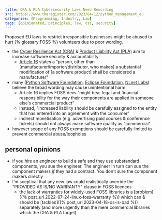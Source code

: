 ```yaml
---
title: CRA & PLA Cybersecurity Laws Need Rewording
src: https://www.theregister.com/2023/04/12/python_management_eu
categories: [Programming, Industry, Law]
tags: [opinionated, principles, law, oss, security]
---
```


Proposed EU laws to restrict irresponsible businesses might be abused to hurt {% glossary FOSS %} volunteers due to poor wording.

- the [Cyber Resilience Act (CRA)](https://digital-strategy.ec.europa.eu/en/library/cyber-resilience-act) & [Product Liability Act (PLA)](https://eur-lex.europa.eu/legal-content/EN/TXT/?uri=CELEX%3A52022PC0495) aim to increase software security & accountability
  + [Article 16](https://eur-lex.europa.eu/legal-content/EN/TXT/?uri=celex%3A52022PC0454) states a "person, other than [manufacturer/importer/distributor, who makes] a substantial modification of [a software product] shall be considered a manufacturer"
- many ([Python Software Foundation](https://pyfound.blogspot.com/2023/04/the-eus-proposed-cra-law-may-have.html), [Eclipse Foundation](https://eclipse-foundation.blog/2023/02/23/cyber-resilience-act-good-intentions-and-unintended-consequences), [NLnet Labs](https://blog.nlnetlabs.nl/open-source-software-vs-the-cyber-resilience-act)) believe the broad wording may cause unintentional harm
  + Article 16 implies FOSS devs "might bear legal and financial responsibility for the way their components are applied in someone else's commercial product"
  + instead, "increased liability should be carefully assigned to the entity that has entered into an agreement with the consumer"
  + indirect monetisation (e.g. advertising paid courses & conference tickets) should not always make software qualify as "commercial"
- however scope of any FOSS exemptions should be carefully limited to prevent commercial abuse/loopholes

## personal opinions

- if you hire an engineer to build a safe and they use substandard components, you sue the engineer. The engineer in turn can sue the component makers *if* they had a contract. You don't sure the component makers directly
- I'm sceptical that any new law could realistically override the "PROVIDED AS IS/NO WARRANTY" clause in FOSS licences
  + the lack of warranties for widely-used FOSS libraries is a [problem]({% post_url 2022-07-24-linux-foss-warranty %}) which can & should be [tackled]({% post_url 2023-04-18-os-is-bad %}) separately (and more urgently than the mere commercial libraries which the CRA & PLA target)
